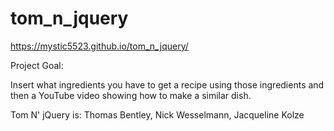 # tom_n_jquery

https://mystic5523.github.io/tom_n_jquery/

Project Goal:

Insert what ingredients you have to get a recipe using those ingredients and then a YouTube video showing how to make a similar dish.


Tom N' jQuery is: Thomas Bentley,  Nick Wesselmann, Jacqueline Kolze